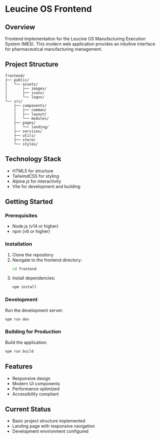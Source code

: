 # Leucine OS Frontend

## Overview
Frontend implementation for the Leucine OS Manufacturing Execution System (MES). This modern web application provides an intuitive interface for pharmaceutical manufacturing management.

## Project Structure
```
frontend/
├── public/
│   └── assets/
│       ├── images/
│       ├── icons/
│       └── logos/
└── src/
    ├── components/
    │   ├── common/
    │   ├── layout/
    │   └── modules/
    ├── pages/
    │   └── landing/
    ├── services/
    ├── utils/
    ├── store/
    └── styles/
```

## Technology Stack
- HTML5 for structure
- TailwindCSS for styling
- Alpine.js for interactivity
- Vite for development and building

## Getting Started

### Prerequisites
- Node.js (v14 or higher)
- npm (v6 or higher)

### Installation
1. Clone the repository
2. Navigate to the frontend directory:
   ```bash
   cd frontend
   ```
3. Install dependencies:
   ```bash
   npm install
   ```

### Development
Run the development server:
```bash
npm run dev
```

### Building for Production
Build the application:
```bash
npm run build
```

## Features
- Responsive design
- Modern UI components
- Performance optimized
- Accessibility compliant

## Current Status
- Basic project structure implemented
- Landing page with responsive navigation
- Development environment configured
